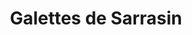 ---
layout: recette
categories: [recettes]
hidden: false
lang: fr
sitemap: true
title: Galettes de Sarrasin
type: sel
recettes:
  Classique:
    yield: 12
    ingredients: 
      - nom: farine de sarrasin 
        qte: 500
        unite: gr
        variable: true
      - nom: oeufs
        qte: 1
      - nom: eau
        qte: 700
        unite: mL
      - nom: sel
        qte: 25
        unite: gr
    etapes:
      - label: Préparation
        details:
          - Mélanger la farine et le sel dans un saladier
          - Faire un trou au milieu
          - Mettre l'oeuf dans le trou
          - Ajouter l'eau au fur et à mesure en mélangeant au fouet
          - Couvrir et laisser reposer 1h
---